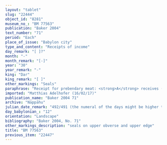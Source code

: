 ```yaml
---
layout: "tablet"
slug: "22444"
object_id: "8281"
museum_no_: "BM 77563"
publication: "Baker 2004"
text_number: "71"
period: "Each"
place_of_issue: "Babylon city"
type_and_content: "Receipts of income"
day_remark: "[ ]?"
month: "-"
month_remark: "[-]"
year: "30"
year_remark: "-"
king: "Dar"
king_remark: "[ ]"
other_markings: "Seals"
paraphrase: "Receipt for prebendary meat: <strong>A</strong> receives (<em>mahāru</em>) from <strong>B</strong> prebendary meat of [...] of ox and sheep before I&scaron;hara from D&ucirc;zu (IV) of the 29<sup>th</sup> year till the end of Simānu (III) of the 30<sup>th</sup> year. 5 witnesses and the scribe ([...]//Rab-ban&ecirc;).<br /> &nbsp;<br /> <strong>A </strong>= Itti-Nab&ucirc;-balāṭu/Lūṣi-ana-nūr (agent [<em>bēl piqitti</em>] of the one in charge of the cashbox [<em>&scaron;a</em>-<em>muhhi</em>-<em>quppi</em>]); <strong>B</strong> = &Scaron;ellebu/Iddin-Nab&ucirc;//Nappāhu<br /> &nbsp;"
imported: "Matthias Adelhofer (16/02/17)"
publication_name: "Baker 2004 71"
archive: "Nappāhu"
julian_date_remark: "492/491 (the numeral of the days might be higher than 12)"
day_babylonian_: "12"
orientation: "Landscape"
bibliography: "Baker 2004, No. 71"
other_markings_description: "seals on upper obverse and upper edge"
title: "BM 77563"
previous_item: "22447"
---
```

